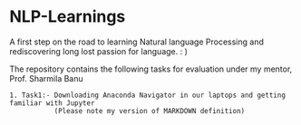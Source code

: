# NLP-Learnings
A first step on the road to learning Natural language Processing and rediscovering long lost passion for language. : )

The repository contains the following tasks for evaluation under my mentor, Prof. Sharmila Banu
```
1. Task1:- Downloading Anaconda Navigator in our laptops and getting familiar with Jupyter
           (Please note my version of MARKDOWN definition)

```
